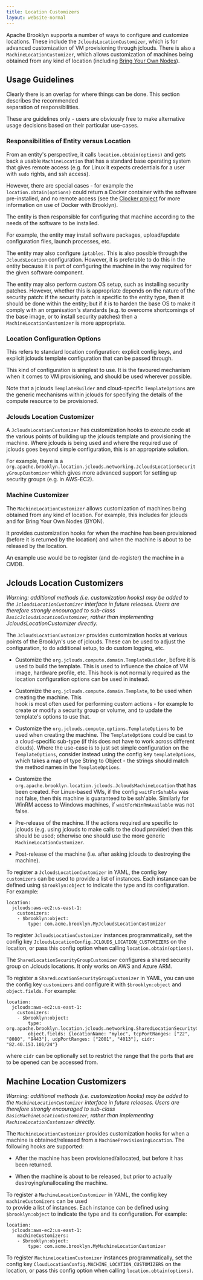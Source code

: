 ```yaml
---
title: Location Customizers
layout: website-normal
---
```


Apache Brooklyn supports a number of ways to configure and customize locations. These include
the `JcloudsLocationCustomizer`, which is for advanced customization of VM provisioning through jclouds.
There is also a `MachineLocationCustomizer`, which allows customization of machines being obtained 
from any kind of location (including [Bring Your Own Nodes](index.html#byon)).


## Usage Guidelines

Clearly there is an overlap for where things can be done. This section describes the recommended  
separation of responsibilities.

These are guidelines only - users are obviously free to make alternative usage decisions based on 
their particular use-cases.

### Responsibilities of Entity versus Location

From an entity's perspective, it calls `location.obtain(options)` and gets back a usable 
`MachineLocation` that has a standard base operating system that gives remote access
(e.g. for Linux it expects credentials for a user with `sudo` rights, and ssh access).

However, there are special cases - for example the `location.obtain(options)` could return
a Docker container with the software pre-installed, and no remote access (see the 
[Clocker project](http://clocker.io) for more information on use of Docker with Brooklyn).

The entity is then responsible for configuring that machine according to the needs of the software 
to be installed.

For example, the entity may install software packages, upload/update configuration files, launch
processes, etc.

The entity may also configure `iptables`. This is also possible through the `JcloudsLocation` 
configuration. However, it is preferable to do this in the entity because it is part of 
configuring the machine in the way required for the given software component.

The entity may also perform custom OS setup, such as installing security patches. However, whether 
this is appropriate depends on the nature of the security patch: if the security patch is specific 
to the entity type, then it should be done within the entity; but if it is to harden the base OS 
to make it comply with an organisation's standards (e.g. to overcome shortcomings of the base 
image, or to install security patches) then a `MachineLocationCustomizer` is more appropriate.

### Location Configuration Options

This refers to standard location configuration: explicit config keys, and explicit jclouds template 
configuration that can be passed through.

This kind of configuration is simplest to use. It is the favoured mechanism when it comes to VM 
provisioning, and should be used wherever possible.

Note that a jclouds `TemplateBuilder` and cloud-specific `TemplateOptions` are the generic mechanisms 
within jclouds for specifying the details of the compute resource to be provisioned.

### Jclouds Location Customizer 
A `JcloudsLocationCustomizer` has customization hooks to execute code at the various points of building 
up the jclouds template and provisioning the machine. Where jclouds is being used and where the required 
use of jclouds goes beyond simple configuration, this is an appropriate solution.

For example, there is a `org.apache.brooklyn.location.jclouds.networking.JcloudsLocationSecurityGroupCustomizer`
which gives more advanced support for setting up security groups (e.g. in AWS-EC2).

### Machine Customizer

The `MachineLocationCustomizer` allows customization of machines being obtained from any kind of location.
For example, this includes for jclouds and for Bring Your Own Nodes (BYON).

It provides customization hooks for when the machine has been provisioned (before it is returned by the location)
and when the machine is about to be released by the location.

An example use would be to register (and de-register) the machine in a CMDB.


## Jclouds Location Customizers

*Warning: additional methods (i.e. customization hooks) may be added to the `JcloudsLocationCustomizer` 
interface in future releases. Users are therefore strongly encouraged to sub-class 
`BasicJcloudsLocationCustomizer`, rather than implementing JcloudsLocationCustomizer directly.*

The `JcloudsLocationCustomizer` provides customization hooks at various points of the Brooklyn's
use of jclouds. These can be used to adjust the configuration, to do additional setup, to do
custom logging, etc.

* Customize the `org.jclouds.compute.domain.TemplateBuilder`, before it is used to build the template.
  This is used to influence the choice of VM image, hardware profile, etc. This hook is not normally
  required as the location configuration options can be used in instead.

* Customize the `org.jclouds.compute.domain.Template`, to be used when creating the machine. This  
  hook is most often used for performing custom actions - for example to create or modify a security 
  group or volume, and to update the template's options to use that.

* Customize the `org.jclouds.compute.options.TemplateOptions` to be used when creating the machine.
  The `TemplateOptions` could be cast to a cloud-specific sub-type (if this does not have to work
  across different clouds). Where the use-case is to just set simple configuration on the 
  `TemplateOptions`, consider instead using the config key `templateOptions`, which takes a map
  of type String to Object - the strings should match the method names in the `TemplateOptions`.

* Customize the `org.apache.brooklyn.location.jclouds.JcloudsMachineLocation` that has been 
  created. For Linux-based VMs, if the config `waitForSshable` was not false, then this machine
  is guaranteed to be ssh'able. Similarly for WinRM access to Windows machines, if 
  `waitForWinRmAvailable` was not false.

* Pre-release of the machine. If the actions required are specific to jclouds (e.g. using jclouds 
  to make calls to the cloud provider) then this should be used; otherwise one should use the more
  generic `MachineLocationCustomizer`.

* Post-release of the machine (i.e. after asking jclouds to destroying the machine).

To register a `JcloudsLocationCustomizer` in YAML, the config key `customizers` can be used to 
provide a list of instances. Each instance can be defined using `$brooklyn:object` to indicate 
the type and its configuration. For example:

    location:
      jclouds:aws-ec2:us-east-1:
        customizers:
        - $brooklyn:object:
            type: com.acme.brooklyn.MyJcloudsLocationCustomizer

To register `JcloudsLocationCustomizer` instances programmatically, set the config key
`JcloudsLocationConfig.JCLOUDS_LOCATION_CUSTOMIZERS` on the location, or pass this 
config option when calling `location.obtain(options)`.


The `SharedLocationSecurityGroupCustomizer` configures a shared security group on Jclouds locations.
It only works on AWS and Azure ARM.

To register a `SharedLocationSecurityGroupCustomizer` in YAML, you can use the config key `customizers`
and configure it with `$brooklyn:object` and `object.fields`. For example:

    location:
      jclouds:aws-ec2:us-east-1:
        customizers:
        - $brooklyn:object:
            type: org.apache.brooklyn.location.jclouds.networking.SharedLocationSecurityGroupCustomizer
            object.fields: {locationName: "myloc", tcpPortRanges: ["22", "8080", "9443"], udpPortRanges: ["2001", "4013"], cidr: "82.40.153.101/24"}

where `cidr` can be optionally set to restrict the range that the ports that are to be opened can be accessed from.



## Machine Location Customizers

*Warning: additional methods (i.e. customization hooks) may be added to the `MachineLocationCustomizer` 
interface in future releases. Users are therefore strongly encouraged to sub-class 
`BasicMachineLocationCustomizer`, rather than implementing `MachineLocationCustomizer` directly.*

The `MachineLocationCustomizer` provides customization hooks for when a machine is obtained/released 
from a `MachineProvisioningLocation`. The following hooks are supported: 

* After the machine has been provisioned/allocated, but before it has been returned.

* When the machine is about to be released, but prior to actually destroying/unallocating the
  machine.

To register a `MachineLocationCustomizer` in YAML, the config key `machineCustomizers` can be used  
to provide a list of instances. Each instance can be defined using `$brooklyn:object` to indicate 
the type and its configuration. For example:

    location:
      jclouds:aws-ec2:us-east-1:
        machineCustomizers:
        - $brooklyn:object:
            type: com.acme.brooklyn.MyMachineLocationCustomizer

To register `MachineLocationCustomizer` instances programmatically, set the config key
`CloudLocationConfig.MACHINE_LOCATION_CUSTOMIZERS` on the location, or pass this 
config option when calling `location.obtain(options)`.
